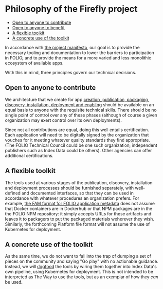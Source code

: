 # Philosophy of the Firefly project

<!-- md2toc -l 2 philosophy.md -->
* [Open to anyone to contribute](#open-to-anyone-to-contribute)
* [Open to anyone to benefit](#open-to-anyone-to-benefit)
* [A flexible toolkit](#a-flexible-toolkit)
* [A concrete use of the toolkit](#a-concrete-use-of-the-toolkit)


In accordance with [the project manifesto](../README.md#manifesto), our goal is to provide the necessary tooling and documentation to lower the barriers to participation in FOLIO, and to provide the means for a more varied and less monolithic ecosystem of available apps.

With this in mind, three principles govern our technical decisions.


## Open to anyone to contribute

We architecture that we create for app [creation, publication, packaging, discovery, installation, deployment and enabling](roles.md) should be available on an equal basis to anyone with the requisite technical skills. There should be no single point of control over any of these phases (although of course a given organization may exert control over its own deployments).

Since not all contributions are equal, doing this well entails certification. Each application will need to be digitally signed by the organization that vouches for it meeting whatever quality standards they find appropriate. (The FOLIO Technical Council could be one such organization; independent publishers such as Index Data could be others). Other agencies can offer additional certifications.


## A flexible toolkit

The tools used at various stages of the publication, discovery, installation and deployment processes should be furnished separately, with well-defined and documented interfaces, so that they can be used in accordance with whatever procedures an organization prefers. For example, [the FAM format for FOLIO application metadata](folio-app-metadata.md) does not assume that Docker containers are in Dockerhub or that NPM packages are in the the FOLIO NPM repository: it simply accepts URLs for these artifacts and leaves it to packagers to put the packaged materials weherever they wish. Similarly, the forthcoming Platform file format will not assume the use of Kubernetes for deployment.


## A concrete use of the toolkit

As the same time, we do not want to fall into the trap of dumping a set of pieces on the community and saying "Go play" with no actionable guidance. Instead, we will [dogfood](https://en.wikipedia.org/wiki/Eating_your_own_dog_food) the tools by wiring them together into Index Data's own pipeline, using Kubernetes for deployment. This is not intended to be interpreted as The Way to use the tools, but as an exemplar of how they _can_ be used.


